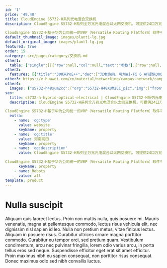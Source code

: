```yaml
---
id: '1'
price: '49.40'
title: CloudEngine S5732-H系列光电混合交换机
description: CloudEngine S5732-H系列全万兆光电混合以太网交换机，可提供24口万兆光口及24口万兆多速率电口混合接入，上行4个25GE及2个40GE，或2个100GE端口，支持一个扩展卡插槽。

CloudEngine S5732-H基于华为公司统一的VRP（Versatile Routing Platform）软件平台，具备有线无线深度融合能力，支持随板AC，最多可管理1K AP；具备业务随行能力，提供一致的用户体验。该交换机提供光电独立工作和光电协同工作模式，适用于中大型园区网络汇聚，小微型数据中心接入及长距离接入场景。
default_thumbnail_image: images/plant1-lg.jpg
default_original_image: images/plant1-lg.jpg
featured: true
order: 15
category: src/pages/category/交换机.md
other1: 
  table: {"single":[[{"row":null,"col":null,"text":"参数"},{"row":null,"col":null,"text":"CloudEngine S5732-H48XUM2CC"}],[{"row":null,"col":null,"text":"包转发率"},{"row":null,"col":null,"text":"1320Mpps"}],[{"row":null,"col":null,"text":"交换容量"},{"row":null,"col":null,"text":"2.4/24Tbps"}],[{"row":null,"col":null,"text":"固定端口"},{"row":null,"col":null,"text":"24个万兆SFP+，24个100M/1G/2.5G/5G/10G Base-T以太网端口 ，4个25GE SFP28 + 2个40GE QSFP+或2个100GE QSFP28"}],[{"row":null,"col":null,"text":"PoE++"},{"row":null,"col":null,"text":"支持"}],[{"row":null,"col":null,"text":"扩展插槽"},{"row":null,"col":null,"text":"1个扩展插槽，支持2*25GE或8*10GE光、8*25GE光子卡"}],[{"row":null,"col":null,"text":"无线业务"},{"row":null,"col":null,"text":"支持管理1K AP\n支持AP接入控制、AP域管理和AP配置模板管理\n支持射频管理、统一静态配置和集中动态管理\n支持WLAN基本业务、QoS、安全和用户管理\n支持CAPWAP、Tag/终端定位、频谱分析"}],[{"row":null,"col":null,"text":"iPCA质量感知"},{"row":null,"col":null,"text":"支持直接对业务报文标记以获得丢包数量和丢包率的实时统计\n支持二三层网络网络级和设备级丢包数量和丢包率统计"}],[{"row":null,"col":null,"text":"SVF极简运维"},{"row":null,"col":null,"text":"支持作为Parent管理接入交换机和AP\n支持2层AS架构\n支持与第三方厂商混合组网管理"}],[{"row":null,"col":null,"text":"VxLAN特性"},{"row":null,"col":null,"text":"支持VxLAN二层网关、三层网关\n支持集中式网关，分布式网关\n支持BGP-EVPN\n支持通过Netconf进行配置"}],[{"row":null,"col":null,"text":"安全特性"},{"row":null,"col":null,"text":"支持加密通信分析（ECA）\n支持威胁诱捕技术\n支持全网安全协防"}],[{"row":null,"col":null,"text":"互通性"},{"row":null,"col":null,"text":"VBST基于VLAN生成树协议（和PVST/PVST+/RPVST 互通）\nLNP 链路类型协商协议（和DTP相似功能）\nVCMP VLAN集中管理协议（和VTP相似功能）\n详细的互联互通认证与报告，请访问这里。"}]]}
other2:
  features: [{"title":"300米PoE++","dec":["光电协同，可为Wi-Fi 6 AP提供300米超远距离PoE++供电及10Gbps极速接入"]},{"title":"内置随板AC","dec":["最大可管理1024台AP，实现有线及无线融合网络管理及用户的统一策略管控"]},{"title":"威胁诱捕，防患未然","dec":["通过内置的安全探针识别潜在的威胁流量，配合HiSec Insight系统进行安全威胁事件检测，实现全网安全协防"]}]
other3: https://e.huawei.com/cn/material/networking/campus-network/campusswitch/d186706766eb4115a7667c52f86a617c
other4:
  images: {"s5732-h48xum2cc":{"org":"S5732-H48XUM2CC_pic","img":["front.png","front_HD.png","front_left.png","front_left_HD.png","front_right.png","front_right_HD.png","front_top.png","front_top_HD.png","rear_top.png","rear_top_HD.png"]}}
seo:
  title: s5732-h-hybrid-optical-electrical | CloudEngine S5732-H系列光电混合交换机 | 接入交换机 | 园区交换机 | 交换机 | 企业网络
  description: CloudEngine S5732-H系列全万兆光电混合以太网交换机，可提供24口万兆光口及24口万兆多速率电口混合接入，上行4个25GE及2个40GE，或2个100GE端口，支持一个扩展卡插槽。

CloudEngine S5732-H基于华为公司统一的VRP（Versatile Routing Platform）软件平台，具备有线无线深度融合能力，支持随板AC，最多可管理1K AP；具备业务随行能力，提供一致的用户体验。该交换机提供光电独立工作和光电协同工作模式，适用于中大型园区网络汇聚，小微型数据中心接入及长距离接入场景。
  extra:
    - name: 'og:type'
      value: website
      keyName: property
    - name: 'og:title'
      value: 河南网田
      keyName: property
    - name: 'og:description'
      value: CloudEngine S5732-H系列全万兆光电混合以太网交换机，可提供24口万兆光口及24口万兆多速率电口混合接入，上行4个25GE及2个40GE，或2个100GE端口，支持一个扩展卡插槽。

CloudEngine S5732-H基于华为公司统一的VRP（Versatile Routing Platform）软件平台，具备有线无线深度融合能力，支持随板AC，最多可管理1K AP；具备业务随行能力，提供一致的用户体验。该交换机提供光电独立工作和光电协同工作模式，适用于中大型园区网络汇聚，小微型数据中心接入及长距离接入场景。
      keyName: property
    - name: Robots
      value: all
template: product
---
```


# Nulla suscipit

Aliquam quis laoreet lectus. Proin non mattis nulla, quis posuere mi. Mauris venenatis, magna at pellentesque commodo, lectus risus vehicula elit, nec dignissim nisl sapien id leo. Nulla non pretium metus, vitae finibus lectus. Aliquam in posuere risus. Curabitur ultrices ornare magna porttitor commodo. Curabitur eu tempor orci, sed pretium quam. Vestibulum condimentum, arcu nec pulvinar fringilla, lorem odio varius arcu, in porta tellus eros sed neque. Suspendisse efficitur eget erat sit amet efficitur. Proin maximus nibh eu sapien consequat, non porttitor risus consequat. Donec maximus odio sed nibh convallis luctus.